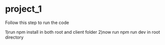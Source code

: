 # project_1

Follow this step to run the code

1)run npm install in both root and client folder
2)now run npm run dev in root directory 
